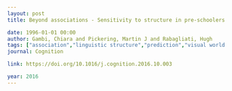 ```yaml
---
layout: post
title: Beyond associations - Sensitivity to structure in pre-schoolers' linguistic predictions

date: 1996-01-01 00:00
author: Gambi, Chiara and Pickering, Martin J and Rabagliati, Hugh
tags: ["association","linguistic structure","prediction","visual world paradigm"]
journal: Cognition

link: https://doi.org/10.1016/j.cognition.2016.10.003

year: 2016
---
```



